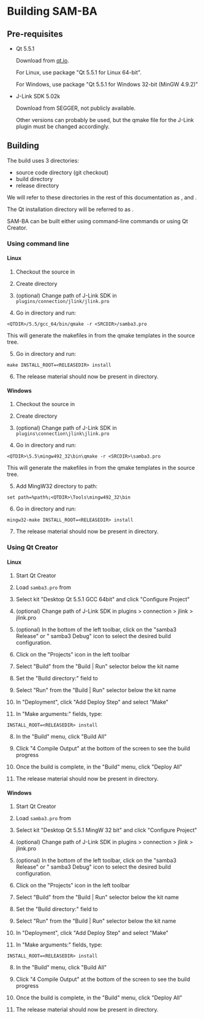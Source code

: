 # Building SAM-BA


## Pre-requisites

- Qt 5.5.1

  Download from [qt.io](http://www.qt.io/download-open-source/#section-3).

  For Linux, use package "Qt 5.5.1 for Linux 64-bit".

  For Windows, use package "Qt 5.5.1 for Windows 32-bit (MinGW 4.9.2)"

- J-Link SDK 5.02k

  Download from SEGGER, not publicly available.

  Other versions can probably be used, but the qmake file for the J-Link plugin
must be changed accordingly.


## Building

The build uses 3 directories:

- source code directory (git checkout)
- build directory
- release directory

We will refer to these directories in the rest of this documentation as
<SRCDIR>, <BUILDDIR> and <RELEASEDIR>.

The Qt installation directory will be referred to as <QTDIR>.

SAM-BA can be built either using command-line commands or using Qt Creator.

### Using command line

#### Linux

1. Checkout the source in <SRCDIR>

2. Create directory <BUILDDIR>

3. (optional) Change path of J-Link SDK in
```plugins/connection/jlink/jlink.pro```

4. Go in directory <BUILDDIR> and run:

  ```<QTDIR>/5.5/gcc_64/bin/qmake -r <SRCDIR>/samba3.pro```

  This will generate the makefiles in <BUILDDIR> from the qmake templates in
the source tree.

5. Go in directory <BUILDDIR> and run:

  ```make INSTALL_ROOT=<RELEASEDIR> install```

6. The release material should now be present in <RELEASEDIR> directory.

#### Windows

1. Checkout the source in <SRCDIR>

2. Create directory <BUILDDIR>

3. (optional) Change path of J-Link SDK in
```plugins\connection\jlink\jlink.pro```

4. Go in directory <BUILDDIR> and run:

  ```<QTDIR>\5.5\mingw492_32\bin\qmake -r <SRCDIR>\samba3.pro```

  This will generate the makefiles in <BUILDDIR> from the qmake templates in
the source tree.

5. Add MingW32 directory to path:

  ```set path=%path%;<QTDIR>\Tools\mingw492_32\bin```

6. Go in directory <BUILDDIR> and run:

  ```mingw32-make INSTALL_ROOT=<RELEASEDIR> install```

7. The release material should now be present in <RELEASEDIR> directory.


### Using Qt Creator

#### Linux

1. Start Qt Creator

2. Load ```samba3.pro``` from <SRCDIR>

3. Select kit "Desktop Qt 5.5.1 GCC 64bit" and click "Configure Project"

4. (optional) Change path of J-Link SDK in plugins > connection > jlink > jlink.pro

5. (optional) In the bottom of the left toolbar, click on the "samba3 Release" or " samba3 Debug" icon to select the desired build configuration.

4. Click on the "Projects" icon in the left toolbar

5. Select "Build" from the "Build | Run" selector below the kit name

6. Set the "Build directory:" field to <BUILDDIR>

5. Select "Run" from the "Build | Run" selector below the kit name

6. In "Deployment", click "Add Deploy Step" and select "Make"

7. In "Make arguments:" fields, type:

  ```INSTALL_ROOT=<RELEASEDIR> install```
  
8. In the "Build" menu, click "Build All"

10. Click "4 Compile Output" at the bottom of the screen to see the build progress

11. Once the build is complete, in the "Build" menu, click "Deploy All"

12. The release material should now be present in <RELEASEDIR> directory.

#### Windows

1. Start Qt Creator

2. Load ```samba3.pro``` from <SRCDIR>

3. Select kit "Desktop Qt 5.5.1 MingW 32 bit" and click "Configure Project"

4. (optional) Change path of J-Link SDK in plugins > connection > jlink > jlink.pro

5. (optional) In the bottom of the left toolbar, click on the "samba3 Release" or " samba3 Debug" icon to select the desired build configuration.

4. Click on the "Projects" icon in the left toolbar

5. Select "Build" from the "Build | Run" selector below the kit name

6. Set the "Build directory:" field to <BUILDDIR>

5. Select "Run" from the "Build | Run" selector below the kit name

6. In "Deployment", click "Add Deploy Step" and select "Make"

7. In "Make arguments:" fields, type:

  ```INSTALL_ROOT=<RELEASEDIR> install```
  
8. In the "Build" menu, click "Build All"

10. Click "4 Compile Output" at the bottom of the screen to see the build progress

11. Once the build is complete, in the "Build" menu, click "Deploy All"

12. The release material should now be present in <RELEASEDIR> directory.

